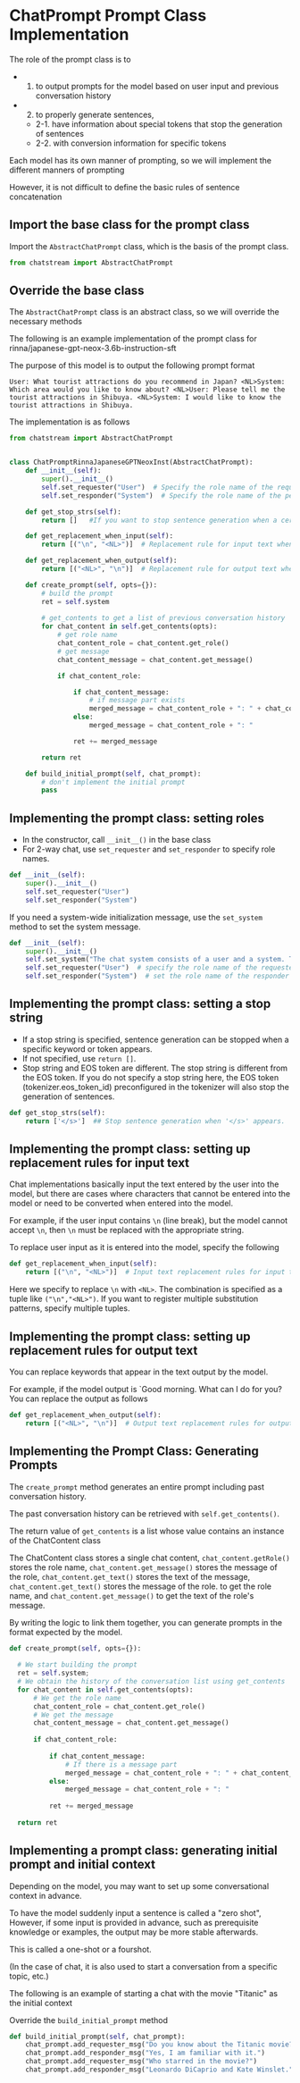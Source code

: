 # ChatPrompt Prompt Class Implementation

The role of the prompt class is to

- 1. to output prompts for the model based on user input and previous conversation history
- 2. to properly generate sentences,
    - 2-1. have information about special tokens that stop the generation of sentences
    - 2-2. with conversion information for specific tokens

Each model has its own manner of prompting, so we will implement the different manners of prompting

However, it is not difficult to define the basic rules of sentence concatenation

## Import the base class for the prompt class

Import the `AbstractChatPrompt` class, which is the basis of the prompt class.

```python
from chatstream import AbstractChatPrompt
````

## Override the base class

The `AbstractChatPrompt` class is an abstract class, so we will override the necessary methods

The following is an example implementation of the prompt class for rinna/japanese-gpt-neox-3.6b-instruction-sft

The purpose of this model is to output the following prompt format

```text
User: What tourist attractions do you recommend in Japan? <NL>System: Which area would you like to know about? <NL>User: Please tell me the tourist attractions in Shibuya. <NL>System: I would like to know the tourist attractions in Shibuya. 
````

The implementation is as follows

```python
from chatstream import AbstractChatPrompt


class ChatPromptRinnaJapaneseGPTNeoxInst(AbstractChatPrompt):
    def __init__(self):
        super().__init__()
        self.set_requester("User")  # Specify the role name of the requester for the model
        self.set_responder("System")  # Specify the role name of the person = model that responds

    def get_stop_strs(self):
        return []   #If you want to stop sentence generation when a certain keyword comes in, list the keyword here

    def get_replacement_when_input(self):
        return [("\n", "<NL>")]  # Replacement rule for input text when input

    def get_replacement_when_output(self):
        return [("<NL>", "\n")]  # Replacement rule for output text when output

    def create_prompt(self, opts={}):
        # build the prompt
        ret = self.system
        
        # get_contents to get a list of previous conversation history
        for chat_content in self.get_contents(opts):
            # get role name
            chat_content_role = chat_content.get_role()
            # get message
            chat_content_message = chat_content.get_message()

            if chat_content_role:

                if chat_content_message:
                    # if message part exists
                    merged_message = chat_content_role + ": " + chat_content_message + "<NL>"
                else:
                    merged_message = chat_content_role + ": "

                ret += merged_message

        return ret

    def build_initial_prompt(self, chat_prompt):
        # don't implement the initial prompt
        pass

```
## Implementing the prompt class: setting roles

- In the constructor, call `__init__()` in the base class
- For 2-way chat, use `set_requester` and `set_responder` to specify role names.
 
```python
def __init__(self):
    super().__init__()
    self.set_requester("User")  
    self.set_responder("System")  
```

If you need a system-wide initialization message, use the `set_system` method to set the system message.
 
```python
def __init__(self):
    super().__init__()
    self.set_system("The chat system consists of a user and a system. The system tries to answer the user politely and accurately.")
    self.set_requester("User")  # specify the role name of the requester for the model
    self.set_responder("System")  # set the role name of the responder = model
```

## Implementing the prompt class: setting a stop string

- If a stop string is specified, sentence generation can be stopped when a specific keyword or token appears.
- If not specified, use `return []`.
- Stop string and EOS token are different. The stop string is different from the EOS token.
  If you do not specify a stop string here, the EOS token (tokenizer.eos_token_id) preconfigured in the tokenizer will also stop the generation of sentences.

 
```python
def get_stop_strs(self):
    return ['</s>']  ## Stop sentence generation when '</s>' appears.

```

## Implementing the prompt class: setting up replacement rules for input text

Chat implementations basically input the text entered by the user into the model, but there are cases where characters that cannot be entered into the model or need to be converted when entered into the model.

For example, if the user input contains `\n` (line break), but the model cannot accept `\n`, then `\n` must be replaced with the appropriate string.

To replace user input as it is entered into the model, specify the following

```python
def get_replacement_when_input(self):
    return [("\n", "<NL>")]  # Input text replacement rules for input text when entering


```

Here we specify to replace `\n` with `<NL>`. The combination is specified as a tuple like `("\n","<NL>")`.
If you want to register multiple substitution patterns, specify multiple tuples.

## Implementing the prompt class: setting up replacement rules for output text

You can replace keywords that appear in the text output by the model.

For example, if the model output is `Good morning. <NL>What can I do for you?
You can replace the output as follows

```python
def get_replacement_when_output(self):
    return [("<NL>", "\n")]  # Output text replacement rules for output

```

## Implementing the Prompt Class: Generating Prompts

The `create_prompt` method generates an entire prompt including past conversation history.

The past conversation history can be retrieved with `self.get_contents()`.

The return value of `get_contents` is a list whose value contains an instance of the ChatContent class

The ChatContent class stores a single chat content, `chat_content.getRole()` stores the role name, `chat_content.get_message()` stores the message of the role, `chat_content.get_text()` stores the text of the message, `chat_content.get_text()` stores the message of the role.
to get the role name, and `chat_content.get_message()` to get the text of the role's message.

By writing the logic to link them together, you can generate prompts in the format expected by the model.

```python
def create_prompt(self, opts={}):
  
  # We start building the prompt
  ret = self.system;
  # We obtain the history of the conversation list using get_contents
  for chat_content in self.get_contents(opts):
      # We get the role name
      chat_content_role = chat_content.get_role()
      # We get the message
      chat_content_message = chat_content.get_message()
  
      if chat_content_role:
  
          if chat_content_message:
              # If there is a message part
              merged_message = chat_content_role + ": " + chat_content_message + "<NL>"
          else:
              merged_message = chat_content_role + ": "
  
          ret += merged_message
  
  return ret
```
## Implementing a prompt class: generating initial prompt and initial context

Depending on the model, you may want to set up some conversational context in advance.

To have the model suddenly input a sentence is called a "zero shot",
However, if some input is provided in advance, such as prerequisite knowledge or examples, the output may be more stable afterwards.

This is called a one-shot or a fourshot.

(In the case of chat, it is also used to start a conversation from a specific topic, etc.)

The following is an example of starting a chat with the movie "Titanic" as the initial context

Override the `build_initial_prompt` method

```python
def build_initial_prompt(self, chat_prompt):
    chat_prompt.add_requester_msg("Do you know about the Titanic movie?")
    chat_prompt.add_responder_msg("Yes, I am familiar with it.")
    chat_prompt.add_requester_msg("Who starred in the movie?")
    chat_prompt.add_responder_msg("Leonardo DiCaprio and Kate Winslet.")
```